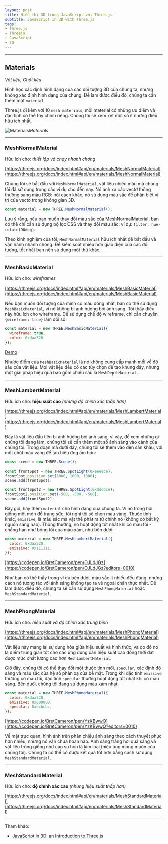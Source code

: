 ```yaml
---
layout: post
title: Hiển thị 3D trong JavaScript với Three.js
subtitle: JavaScript in 3D with Three.js
tags:
- Three.js
- Threejs
- JavaScript
- 3D
---
```



-----
## Materials
_Vật liệu, Chất liệu_

Hình học xác định hình dạng của các đối tượng 3D của chúng ta, nhưng không xác định hình dạng của chúng. Để làm được điều đó, chúng ta cần thêm một `material`

Three.js đi kèm với 10 `mesh materials`, mỗi material có những ưu điểm và đặc tính có thể tùy chỉnh riêng. Chúng tôi sẽ xem xét một số ít những điều hữu ích nhất.

![Materials](http://boxxv.com/img/posts/material.png "Materials")_Materials_


-----
### MeshNormalMaterial
Hữu ích cho: _thiết lập và chạy nhanh chóng_

[https://threejs.org/docs/index.html#api/en/materials/MeshNormalMaterial](https://threejs.org/docs/index.html#api/en/materials/MeshNormalMaterial)


Chúng tôi sẽ bắt đầu với `MeshNormalMaterial`, vật liệu nhiều màu mà chúng tôi đã sử dụng trong các ví dụ cho đến nay. Nó ánh xạ các vectơ thông thường sang màu RGB: nói cách khác, nó sử dụng màu sắc để phân biệt vị trí của vectơ trong không gian 3D.

```javascript
const material = new THREE.MeshNormalMaterial();
```

Lưu ý rằng, nếu bạn muốn thay đổi màu sắc của MeshNormalMaterial, bạn có thể chỉ cần sử dụng bộ lọc CSS và thay đổi màu sắc: ví dụ: `filter: hue-rotate(90deg)`.

Theo kinh nghiệm của tôi, `MeshNormalMaterial` hữu ích nhất để bắt đầu và vận hành nhanh chóng. Để kiểm soát nhiều hơn giao diện của các đối tượng, tốt nhất bạn nên sử dụng một thứ khác.


-----
### MeshBasicMaterial
Hữu ích cho: _wireframes_

[https://threejs.org/docs/index.html#api/en/materials/MeshBasicMaterial](https://threejs.org/docs/index.html#api/en/materials/MeshBasicMaterial)

Nếu bạn muốn đối tượng của mình có màu đồng nhất, bạn có thể sử dụng `MeshBasicMaterial`, vì nó không bị ảnh hưởng bởi ánh sáng. Tôi thấy điều này hữu ích cho wireframe. Để sử dụng chế độ wireframe, chỉ cần chuyển `{wireframe: true}` làm đối số. 

```javascript
const material = new THREE.MeshBasicMaterial({ 
  wireframe: true, 
  color: 0xdaa520
});
```

[Demo](https://codepen.io/BretCameron/pen/ZEzwERw?editors=0010)

Nhược điểm của `MeshBasicMaterial` là nó không cung cấp manh mối về độ sâu của vật liệu. Mọi vật liệu đều có các tùy chọn để tạo khung dây, nhưng một giải pháp hiệu quả bao gồm chiều sâu là `MeshDepthMaterial`.



-----
### MeshLambertMaterial
Hữu ích cho: **hiệu suất cao** _(nhưng độ chính xác thấp hơn)_

[https://threejs.org/docs/index.html#api/en/materials/MeshLambertMaterial](https://threejs.org/docs/index.html#api/en/materials/MeshLambertMaterial)

Đây là vật liệu đầu tiên bị ảnh hưởng bởi ánh sáng, vì vậy, để xem những gì chúng tôi đang làm, chúng tôi sẽ cần thêm một số ánh sáng vào cảnh của chúng tôi. Trong đoạn mã dưới đây, chúng tôi sẽ thêm vào đèn sân khấu, với một chút màu vàng để tạo hiệu ứng ấm hơn: 

```javascript
const scene = new THREE.Scene();

const frontSpot = new THREE.SpotLight(0xeeeece);
frontSpot.position.set(1000, 1000, 1000);
scene.add(frontSpot);

const frontSpot2 = new THREE.SpotLight(0xddddce);
frontSpot2.position.set(-500, -500, -500);
scene.add(frontSpot2);
```

Bây giờ, hãy thêm `material` cho hình dạng của chúng ta. Vì nó trông hơi giống một món đồ trang sức, tôi nghĩ tôi sẽ chọn màu vàng. Thuộc tính khác, `emissive`, là màu sắc mà vật thể phát ra từ chính nó (không có bất kỳ nguồn sáng nào). Thông thường, nó hoạt động tốt nhất khi có màu tối - chẳng hạn như bóng tối của màu xám, như bên dưới:

```javascript
const material = new THREE.MeshLambertMaterial({
  color: 0xdaa520,
  emissive: 0x111111,
});
```

[https://codepen.io/BretCameron/pen/OJLdJGz](https://codepen.io/BretCameron/pen/OJLdJGz?editors=0010)

Như bạn có thể thấy trong ví dụ bên dưới, màu sắc ít nhiều đều đúng, nhưng cách nó tương tác với ánh sáng không tạo ra vẻ ngoài chân thực nhất. Để làm được điều đó, chúng ta sẽ cần sử dụng `MeshPhongMaterial` hoặc `MeshStandardMaterial`.


-----
### MeshPhongMaterial
Hữu ích cho: _hiệu suất và độ chính xác trung bình_

[https://threejs.org/docs/index.html#api/en/materials/MeshPhongMaterial](https://threejs.org/docs/index.html#api/en/materials/MeshPhongMaterial)

Vật liệu này mang lại sự dung hòa giữa hiệu suất và hình thức, và do đó nó là điểm trung gian tốt cho các ứng dụng cần hiệu suất cao đồng thời đạt được mức chất lượng cao hơn `MeshLambertMaterial`.

Giờ đây, chúng tôi có thể thay đổi một thuộc tính mới, `specular`, xác định độ sáng và màu sắc của hệ số phản xạ của bề mặt. Trong khi đặc tính `emissive` thường có màu tối, đặc tính `specular` thường hoạt động tốt nhất khi có màu sáng. Bên dưới, chúng tôi đang sử dụng màu xám nhạt: 

```javascript
const material = new THREE.MeshPhongMaterial({
  color: 0xdaa520,
  emissive: 0x000000,
  specular: 0xbcbcbc,
});
```

[https://codepen.io/BretCameron/pen/YzKBwwQ](https://codepen.io/BretCameron/pen/YzKBwwQ?editors=0010)

Về mặt trực quan, hình ảnh trên phản chiếu ánh sáng theo cách thuyết phục hơn nhiều, nhưng nó vẫn chưa hoàn hảo. Ánh sáng trắng hơi quá sáng và vật liệu trông giống như cao su hơn là kim loại (hiệu ứng mong muốn của chúng tôi). Chúng ta có thể có được kết quả tốt hơn bằng cách sử dụng `MeshStandardMaterial`.


-----
### MeshStandardMaterial
Hữu ích cho: **độ chính xác cao** _(nhưng hiệu suất thấp hơn)_

[https://threejs.org/docs/index.html#api/en/materials/MeshStandardMaterial](https://threejs.org/docs/index.html#api/en/materials/MeshStandardMaterial)





-----
Tham khảo:
- [JavaScript in 3D: an Introduction to Three.js](https://medium.com/javascript-in-plain-english/javascript-in-3d-an-introduction-to-three-js-780f1e4a2e6d)